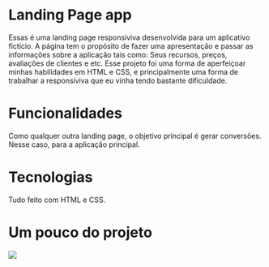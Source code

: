 # Landing Page app

Essas é uma landing page responsiviva desenvolvida para um aplicativo ficticio.
A página tem o propósito de fazer uma apresentação e passar as informações 
sobre a aplicação tais como: Seus recursos, preços, avaliações de clientes e etc. 
Esse projeto foi uma forma de aperfeiçoar minhas habilidades em HTML e CSS, e principalmente uma 
forma de trabalhar a responsiviva que eu vinha tendo bastante dificuldade.

# Funcionalidades
Como qualquer outra landing page, o objetivo principal é gerar conversões. Nesse caso,
para a aplicação principal. 

# Tecnologias
Tudo feito com HTML e CSS.

# Um pouco do projeto 
<img src="assets/app landing page.gif">